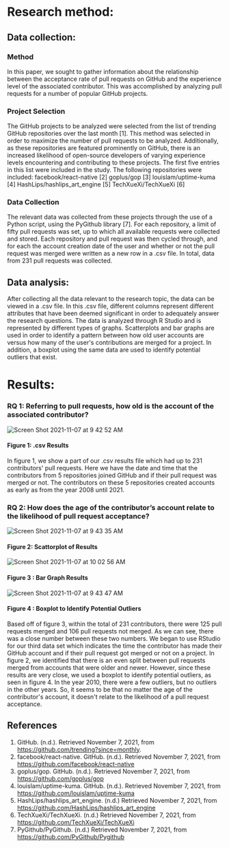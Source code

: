 # Research method: 
## Data collection: 
### Method
In this paper, we sought to gather information about the relationship between the acceptance rate of pull requests on GitHub and the experience level of the associated contributor. This was accomplished by analyzing pull requests for a number of popular GitHub projects.

### Project Selection
The GitHub projects to be analyzed were selected from the list of trending GitHub repositories over the last month [1]. This method was selected in order to maximize the number of pull requests to be analyzed. Additionally, as these repositories are featured prominently on GitHub, there is an increased likelihood of open-source developers of varying experience levels encountering and contributing to these projects. The first five entries in this list were included in the study. The following repositories were included:
facebook/react-native [2]
goplus/gop [3]
louislam/uptime-kuma [4]
HashLips/hashlips_art_engine [5]
TechXueXi/TechXueXi [6]
### Data Collection
The relevant data was collected from these projects through the use of a Python script, using the PyGithub library [7]. For each repository, a limit of fifty pull requests was set, up to which all available requests were collected and stored. Each repository and pull request was then cycled through, and for each the account creation date of the user and whether or not the pull request was merged were written as a new row in a .csv file. In total, data from 231 pull requests was collected.

## Data analysis: 
After collecting all the data relevant to the research topic, the data can be viewed in a .csv file. In this .csv file, different columns represent different attributes that have been deemed significant in order to adequately answer the research questions. The data is analyzed through R Studio and is represented by different types of graphs. Scatterplots and bar graphs are used in order to identify a pattern between how old user accounts are versus how many of the user's contributions are merged for a project. In addition, a boxplot using the same data are used to identify potential outliers that exist.
# Results: 
### RQ 1: Referring to pull requests, how old is the account of the associated contributor?

![Screen Shot 2021-11-07 at 9 42 52 AM](https://user-images.githubusercontent.com/75430495/140653894-07e57706-739e-4269-9cf8-90d7a74d9b08.png)

#### Figure 1: .csv Results

In figure 1, we show a part of our .csv results file which had up to 231 contributors' pull requests. Here we have the date and time that the contributors from 5 repositories joined GitHub and if their pull request was merged or not. The contributors on these 5 repositories created accounts as early as from the year 2008 until 2021. 

### RQ 2: How does the age of the contributor’s account relate to the likelihood of pull request acceptance?

![Screen Shot 2021-11-07 at 9 43 35 AM](https://user-images.githubusercontent.com/75430495/140654352-dbc89e48-9450-4b8e-8a72-b073e87fcdf3.png)

#### Figure 2: Scattorplot of Results

![Screen Shot 2021-11-07 at 10 02 56 AM](https://user-images.githubusercontent.com/75430495/140654457-24563a51-0862-4dca-82ab-82e20bafaf90.png)

#### Figure 3 : Bar Graph Results

![Screen Shot 2021-11-07 at 9 43 47 AM](https://user-images.githubusercontent.com/75430495/140654776-ef2f709b-b34b-4b90-999d-4b6a3fe329da.png)

#### Figure 4 : Boxplot to Identify Potential Outliers 

Based off of figure 3, within the total of 231 contributors, there were 125 pull requests merged and 106 pull requests not merged. As we can see, there was a close number between these two numbers. We began to use RStudio for our third data set which indicates the time the contributor has made their GitHub account and if their pull request got merged or not on a project. In figure 2, we identified that there is an even split between pull requests merged from accounts that were older and newer. However, since these results are very close, we used a boxplot to identify potential outliers, as seen in figure 4. In the year 2010, there were a few outliers, but no outliers in the other years. So, it seems to be that no matter the age of the contributor's account, it doesn't relate to the likelihood of a pull request acceptance. 

## References
1. GitHub. (n.d.). Retrieved November 7, 2021, from https://github.com/trending?since=monthly.
2. facebook/react-native. GitHub. (n.d.). Retrieved November 7, 2021, from https://github.com/facebook/react-native
3. goplus/gop. GitHub. (n.d.). Retrieved November 7, 2021, from https://github.com/goplus/gop
4. louislam/uptime-kuma. GitHub. (n.d.). Retrieved November 7, 2021, from https://github.com/louislam/uptime-kuma
5. HashLips/hashlips_art_engine. (n.d.) Retrieved November 7, 2021, from https://github.com/HashLips/hashlips_art_engine
6. TechXueXi/TechXueXi. (n.d.) Retrieved November 7, 2021, from https://github.com/TechXueXi/TechXueXi
7. PyGithub/PyGithub. (n.d.) Retrieved November 7, 2021, from https://github.com/PyGithub/Pygithub

